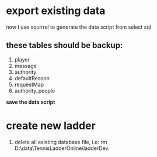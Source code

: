 # export existing data #
now I use squirrel to generate the data script from select sql
## these tables should be backup: ##
  1. player
  1. message
  1. authority
  1. defaultReason
  1. requestMap
  1. authority\_people

**save the data script**


# create new ladder #
  1. delete all existing database file, i.e: rm D:\data\TennisLadderOnline\ladderDev.